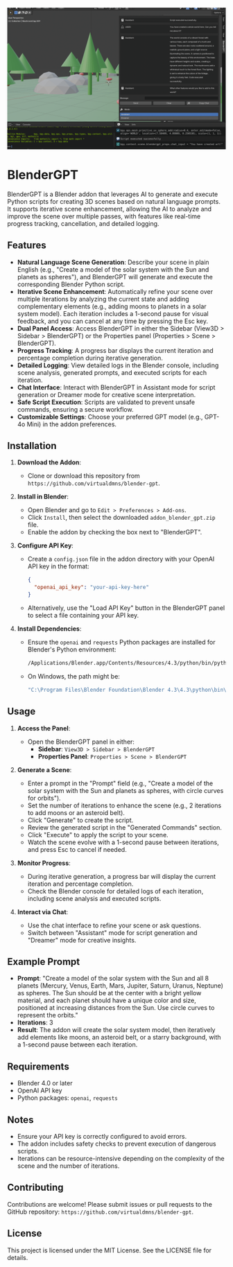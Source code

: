 ![GPT's Forest](forest.png)
# BlenderGPT

BlenderGPT is a Blender addon that leverages AI to generate and execute Python scripts for creating 3D scenes based on natural language prompts. It supports iterative scene enhancement, allowing the AI to analyze and improve the scene over multiple passes, with features like real-time progress tracking, cancellation, and detailed logging.

## Features

- **Natural Language Scene Generation**: Describe your scene in plain English (e.g., "Create a model of the solar system with the Sun and planets as spheres"), and BlenderGPT will generate and execute the corresponding Blender Python script.
- **Iterative Scene Enhancement**: Automatically refine your scene over multiple iterations by analyzing the current state and adding complementary elements (e.g., adding moons to planets in a solar system model). Each iteration includes a 1-second pause for visual feedback, and you can cancel at any time by pressing the Esc key.
- **Dual Panel Access**: Access BlenderGPT in either the Sidebar (View3D > Sidebar > BlenderGPT) or the Properties panel (Properties > Scene > BlenderGPT).
- **Progress Tracking**: A progress bar displays the current iteration and percentage completion during iterative generation.
- **Detailed Logging**: View detailed logs in the Blender console, including scene analysis, generated prompts, and executed scripts for each iteration.
- **Chat Interface**: Interact with BlenderGPT in Assistant mode for script generation or Dreamer mode for creative scene interpretation.
- **Safe Script Execution**: Scripts are validated to prevent unsafe commands, ensuring a secure workflow.
- **Customizable Settings**: Choose your preferred GPT model (e.g., GPT-4o Mini) in the addon preferences.

## Installation

1. **Download the Addon**:
   - Clone or download this repository from `https://github.com/virtualdmns/blender-gpt`.

2. **Install in Blender**:
   - Open Blender and go to `Edit > Preferences > Add-ons`.
   - Click `Install`, then select the downloaded `addon_blender_gpt.zip` file.
   - Enable the addon by checking the box next to "BlenderGPT".

3. **Configure API Key**:
   - Create a `config.json` file in the addon directory with your OpenAI API key in the format:
     ```json
     {
       "openai_api_key": "your-api-key-here"
     }
     ```
   - Alternatively, use the "Load API Key" button in the BlenderGPT panel to select a file containing your API key.

4. **Install Dependencies**:
   - Ensure the `openai` and `requests` Python packages are installed for Blender's Python environment:
     ```bash
     /Applications/Blender.app/Contents/Resources/4.3/python/bin/python3.11 -m pip install openai requests
     ```
   - On Windows, the path might be:
     ```bash
     "C:\Program Files\Blender Foundation\Blender 4.3\4.3\python\bin\python.exe" -m pip install openai requests
     ```

## Usage

1. **Access the Panel**:
   - Open the BlenderGPT panel in either:
     - **Sidebar**: `View3D > Sidebar > BlenderGPT`
     - **Properties Panel**: `Properties > Scene > BlenderGPT`

2. **Generate a Scene**:
   - Enter a prompt in the "Prompt" field (e.g., "Create a model of the solar system with the Sun and planets as spheres, with circle curves for orbits").
   - Set the number of iterations to enhance the scene (e.g., 2 iterations to add moons or an asteroid belt).
   - Click "Generate" to create the script.
   - Review the generated script in the "Generated Commands" section.
   - Click "Execute" to apply the script to your scene.
   - Watch the scene evolve with a 1-second pause between iterations, and press Esc to cancel if needed.

3. **Monitor Progress**:
   - During iterative generation, a progress bar will display the current iteration and percentage completion.
   - Check the Blender console for detailed logs of each iteration, including scene analysis and executed scripts.

4. **Interact via Chat**:
   - Use the chat interface to refine your scene or ask questions.
   - Switch between "Assistant" mode for script generation and "Dreamer" mode for creative insights.

## Example Prompt

- **Prompt**: "Create a model of the solar system with the Sun and all 8 planets (Mercury, Venus, Earth, Mars, Jupiter, Saturn, Uranus, Neptune) as spheres. The Sun should be at the center with a bright yellow material, and each planet should have a unique color and size, positioned at increasing distances from the Sun. Use circle curves to represent the orbits."
- **Iterations**: 3
- **Result**: The addon will create the solar system model, then iteratively add elements like moons, an asteroid belt, or a starry background, with a 1-second pause between each iteration.

## Requirements

- Blender 4.0 or later
- OpenAI API key
- Python packages: `openai`, `requests`

## Notes

- Ensure your API key is correctly configured to avoid errors.
- The addon includes safety checks to prevent execution of dangerous scripts.
- Iterations can be resource-intensive depending on the complexity of the scene and the number of iterations.

## Contributing

Contributions are welcome! Please submit issues or pull requests to the GitHub repository: `https://github.com/virtualdmns/blender-gpt`.

## License

This project is licensed under the MIT License. See the LICENSE file for details.